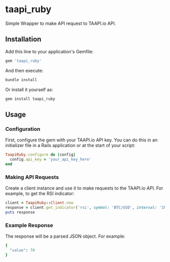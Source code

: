 # taapi_ruby
Simple Wrapper to make API request to TAAPI.io API.


## Installation

Add this line to your application's Gemfile:

```ruby
gem 'taapi_ruby'
```

And then execute:

```sh
bundle install
```

Or install it yourself as:

```sh
gem install taapi_ruby
```

## Usage
### Configuration

First, configure the gem with your TAAPI.io API key. You can do this in an initializer file in a Rails application or at the start of your script:

```ruby
TaapiRuby.configure do |config|
  config.api_key = 'your_api_key_here'
end
```

### Making API Requests

Create a client instance and use it to make requests to the TAAPI.io API. For example, to get the RSI indicator:


```ruby
client = TaapiRuby::Client.new
response = client.get_indicator('rsi', symbol: 'BTC/USD', interval: '1h')
puts response
```

### Example Response
The response will be a parsed JSON object. For example:

```ruby
{
  "value": 70
}
```
